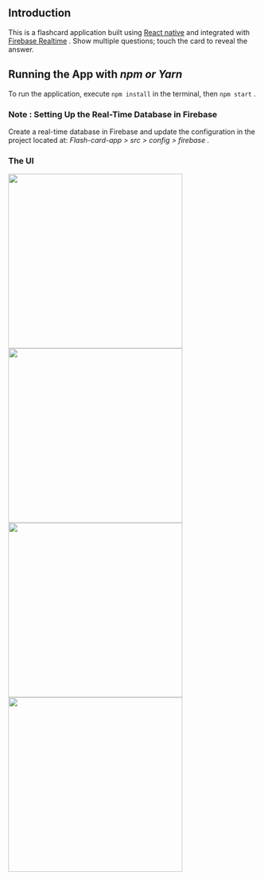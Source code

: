
## Introduction
This is a flashcard application built using [React native](https://reactnative.dev/) and integrated with  [Firebase Realtime](https://firebase.google.com/) .
Show multiple questions; touch the card to reveal the answer.

## Running the App with *npm or Yarn*
To run the application, execute  `npm install` in the terminal, then `npm start` .

### Note  : Setting Up the Real-Time Database in Firebase
Create a real-time database in Firebase and update the configuration in the project located at:
*Flash-card-app > src > config > firebase .*

### The UI

<img src='https://github.com/Sbinsuwaylih/Flash-card-app/assets/117676731/553bc1a9-6dff-45e8-b77b-2adea8c6b9dc' width='350'>

<img src='https://github.com/Sbinsuwaylih/Flash-card-app/assets/117676731/d0249efc-5dfb-4973-88a9-6cad69f5403c' width='350'>

<img src='https://github.com/Sbinsuwaylih/Flash-card-app/assets/117676731/c6ec598b-690b-4995-8265-2f0b4218f98d' width='350'>

<img src='https://github.com/Sbinsuwaylih/Flash-card-app/assets/117676731/cc021f8b-5fd7-45fe-93fd-813432aa5be1' width='350'>

